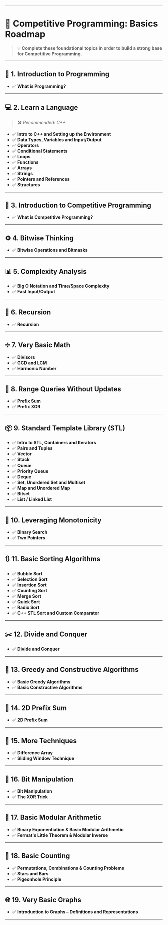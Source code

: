 

---

# 🚀 Competitive Programming: Basics Roadmap

> 💡 **Complete these foundational topics in order to build a strong base for Competitive Programming.**

---

## 🧩 1. Introduction to Programming

* ✅ **What is Programming?**

---

## 💻 2. Learn a Language

> 🛠️ *Recommended: C++*

* ✅ **Intro to C++ and Setting up the Environment**
* ✅ **Data Types, Variables and Input/Output**
* ✅ **Operators**
* ✅ **Conditional Statements**
* ✅ **Loops**
* ✅ **Functions**
* ✅ **Arrays**
* ✅ **Strings**
* ✅ **Pointers and References**
* ✅ **Structures**

---

## 🏁 3. Introduction to Competitive Programming

* ✅ **What is Competitive Programming?**

---

## ⚙️ 4. Bitwise Thinking

* ✅ **Bitwise Operations and Bitmasks**

---

## 📊 5. Complexity Analysis

* ✅ **Big O Notation and Time/Space Complexity**
* ✅ **Fast Input/Output**

---

## 🔁 6. Recursion

* ✅ **Recursion**

---

## ➗ 7. Very Basic Math

* ✅ **Divisors**
* ✅ **GCD and LCM**
* ✅ **Harmonic Number**

---

## 🧮 8. Range Queries Without Updates

* ✅ **Prefix Sum**
* ✅ **Prefix XOR**

---

## 📦 9. Standard Template Library (STL)

* ✅ **Intro to STL, Containers and Iterators**
* ✅ **Pairs and Tuples**
* ✅ **Vector**
* ✅ **Stack**
* ✅ **Queue**
* ✅ **Priority Queue**
* ✅ **Deque**
* ✅ **Set, Unordered Set and Multiset**
* ✅ **Map and Unordered Map**
* ✅ **Bitset**
* ✅ **List / Linked List**

---

## 📐 10. Leveraging Monotonicity

* ✅ **Binary Search**
* ✅ **Two Pointers**

---

## 🔃 11. Basic Sorting Algorithms

* ✅ **Bubble Sort**
* ✅ **Selection Sort**
* ✅ **Insertion Sort**
* ✅ **Counting Sort**
* ✅ **Merge Sort**
* ✅ **Quick Sort**
* ✅ **Radix Sort**
* ✅ **C++ STL Sort and Custom Comparator**

---

## ✂️ 12. Divide and Conquer

* ✅ **Divide and Conquer**

---

## 🧠 13. Greedy and Constructive Algorithms

* ✅ **Basic Greedy Algorithms**
* ✅ **Basic Constructive Algorithms**

---

## 🧮 14. 2D Prefix Sum

* ✅ **2D Prefix Sum**

---

## 🧰 15. More Techniques

* ✅ **Difference Array**
* ✅ **Sliding Window Technique**

---

## 🧲 16. Bit Manipulation

* ✅ **Bit Manipulation**
* ✅ **The XOR Trick**

---

## 🔢 17. Basic Modular Arithmetic

* ✅ **Binary Exponentiation & Basic Modular Arithmetic**
* ✅ **Fermat's Little Theorem & Modular Inverse**

---

## 🧠 18. Basic Counting

* ✅ **Permutations, Combinations & Counting Problems**
* ✅ **Stars and Bars**
* ✅ **Pigeonhole Principle**

---

## 🌐 19. Very Basic Graphs

* ✅ **Introduction to Graphs – Definitions and Representations**

---

